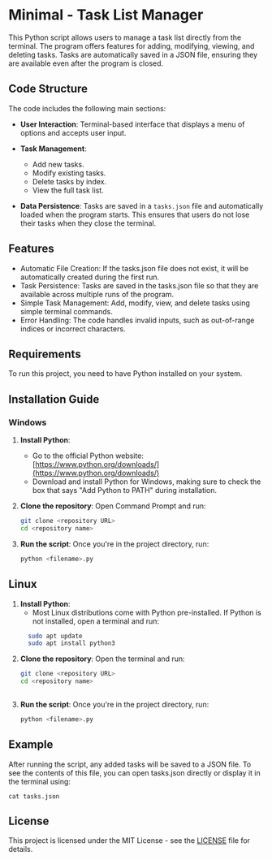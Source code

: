 # Minimal - Task List Manager

This Python script allows users to manage a task list directly from the terminal. The program offers features for adding, modifying, viewing, and deleting tasks. Tasks are automatically saved in a JSON file, ensuring they are available even after the program is closed.

## Code Structure

The code includes the following main sections:

- **User Interaction**: Terminal-based interface that displays a menu of options and accepts user input.
- **Task Management**:
  - Add new tasks.
  - Modify existing tasks.
  - Delete tasks by index.
  - View the full task list.
  
- **Data Persistence**: Tasks are saved in a `tasks.json` file and automatically loaded when the program starts. This ensures that users do not lose their tasks when they close the terminal.

## Features
  - Automatic File Creation: If the tasks.json file does not exist, it will be automatically created during the first run.
  - Task Persistence: Tasks are saved in the tasks.json file so that they are available across multiple runs of the program.
  - Simple Task Management: Add, modify, view, and delete tasks using simple terminal commands.
  - Error Handling: The code handles invalid inputs, such as out-of-range indices or incorrect characters.
  
## Requirements

To run this project, you need to have Python installed on your system.

## Installation Guide

### Windows

1. **Install Python**:
   - Go to the official Python website: [https://www.python.org/downloads/](https://www.python.org/downloads/)
   - Download and install Python for Windows, making sure to check the box that says "Add Python to PATH" during installation.

2. **Clone the repository**:
   Open Command Prompt and run:
   ```bash
   git clone <repository URL>
   cd <repository name>


3. **Run the script**: Once you're in the project directory, run:
   ```bash
   python <filename>.py

## Linux
1. **Install Python**:
    - Most Linux distributions come with Python pre-installed. If Python is not installed, open a terminal and run:
   ```bash
     sudo apt update
     sudo apt install python3
   ```
2. **Clone the repository**: Open the terminal and run:
   ```bash
   git clone <repository URL>
   cd <repository name>
  
3. **Run the script**: Once you're in the project directory, run:
   ```bash
   python <filename>.py

## Example
  After running the script, any added tasks will be saved to a JSON file. To see the contents of this file, you can open tasks.json directly or display it in the terminal using:
  ``` 
  cat tasks.json
 ```

## License
This project is licensed under the MIT License - see the [LICENSE](./LICENSE) file for details.
